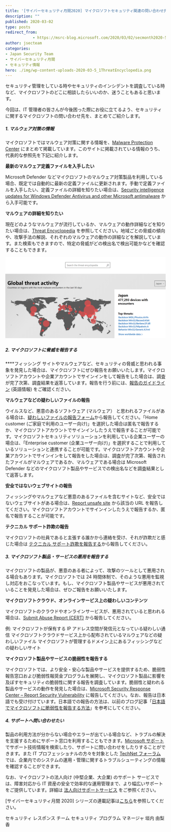 ```yaml
---
title: '[サイバーセキュリティ月間2020] マイクロソフトセキュリティ関連の問い合わせ先の紹介'
description: ""
published: 2020-03-02
type: posts
redirect_from:
            - https://msrc-blog.microsoft.com/2020/03/02/secmonth2020-5/
author: jsecteam
categories:
- Japan Security Team
- サイバーセキュリティ月間
- セキュリティ情報
hero: ./img/wp-content-uploads-2020-03-5_1ThreatEncyclopedia.png
---
```

セキュリティ管理をしている時やセキュリティのインシデントを調査している時など、マイクロソフトのどこに相談したらいいのか、迷うこともあると思います。

今回は、IT 管理者の皆さんが今後困った際にお役に立てるよう、セキュリティに関するマイクロソフトの問い合わせ先を、まとめてご紹介します。

##### **1. マルウェア対策の情報**

マイクロソフトではマルウェア対策に関する情報を、[Malware Protection Center](https://www.microsoft.com/en-us/wdsi) にまとめて掲載しています。このサイトに掲載されている情報のうち、代表的な参照先を下記に紹介します。

**最新のマルウェア定義ファイルを入手したい**

Microsoft Defender などマイクロソフトのマルウェア対策製品を利用している場合、既定では自動的に最新の定義ファイルに更新されます。手動で定義ファイルを入手したい、定義ファイルの詳細を知りたい場合は、[Security intelligence updates for Windows Defender Antivirus and other Microsoft antimalware](https://www.microsoft.com/en-us/wdsi/defenderupdates) から入手可能です。

**マルウェアの詳細を知りたい**

現在どのようなマルウェアが流行しているか、マルウェアの動作詳細などを知りたい場合は、[Threat Encyclopedia](https://www.microsoft.com/en-us/wdsi/threats) を参照してください。地域ごとの脅威の傾向や、攻撃手法の解説、それぞれのマルウェアの動作の詳細などを解説しています。また検索もできますので、特定の脅威がどの検出名で検出可能かなどを確認することもできます。

![](./img/wp-content-uploads-2020-03-5_1ThreatEncyclopedia.png)

#####

##### **2. マイクロソフトに脅威を報告する**

\*\*\*\*フィッシング サイトやマルウェアなど、セキュリティの脅威と思われる事象を発見した場合は、マイクロソフトにぜひ報告をお願いいたします。マイクロソフトアカウントや企業アカウントでサインインをして報告をした場合は、調査が完了次第、調査結果を返答しています。報告を行う前には、[報告のガイドライン](https://docs.microsoft.com/en-us/windows/security/threat-protection/intelligence/submission-guide) (英語情報) をご確認ください。

**マルウェアなどの疑わしいファイルの報告**

ウイルスなど、悪意のあるソフトウェア (マルウェア） と思われるファイルがある場合は、[疑わしいファイルの報告フォーム](https://www.microsoft.com/en-us/wdsi/filesubmission)から報告してください。「Home customer (ご家庭で利用のユーザー向け)」を選択した場合は匿名で報告するか、マイクロソフトアカウントでサインインしたうえで報告することが可能です。マイクロソフトセキュリティソリューションを利用している企業ユーザーの場合は、「Enterprise customer (企業ユーザー向け)」を選択することで利用しているソリューションと連携することが可能です。マイクロソフトアカウントや企業アカウントでサインインをして報告をした場合は、調査が完了次第、報告されたファイルがマルウェアであるか、マルウェアである場合は Microsoft Defender などのマイクロソフト製品やサービスでの検出名などを調査結果として返答します。

**安全ではないウェブサイトの報告**

フィッシングやマルウェアなど悪意のあるファイルを含むサイトなど、安全ではないウェブサイトがある場合は、[Report unsafe site](https://www.microsoft.com/en-us/wdsi/support/report-unsafe-site) から該当の URL を報告してください。マイクロソフトアカウントでサインインしたうえで報告するか、匿名で報告することが可能です。

**テクニカル サポート詐欺の報告**

マイクロソフトの社員であると主張する誰かから連絡を受け、それが詐欺だと感じた場合は [テクニカル サポート詐欺を報告する](https://www.microsoft.com/ja-jp/concern/scam?rtc=1)から報告してください。

##### **3. マイクロソフト製品・サービスの悪用を報告する**

マイクロソフトの製品が、悪意のある者によって、攻撃のツールとして悪用される場合もあります。マイクロソフトでは 24 時間体制で、そのような悪用を監視し対応をおこなっています。もし、マイクロソフト製品やサービスが悪用されていることを発見した場合は、ぜひご報告をお願いいたします。

**マイクロソフトクラウド、オンラインサービス上の疑わしいコンテンツ**

マイクロソフトのクラウドやオンラインサービスが、悪用されていると思われる場合は、[Submit Abuse Report (CERT)](https://portal.msrc.microsoft.com/en-us/engage/cars) から報告してください。

例: マイクロソフトが保有する IP アドレス空間が発信元となっている疑わしい通信 マイクロソフトクラウドサービス上から配布されているマルウェアなどの疑わしいファイル マイクロソフトが管理するドメイン上にあるフィッシングなどの疑わしいサイト

**マイクロソフト製品やサービスの脆弱性を報告する**

マイクロソフトでは、より安全・安心な製品やサービスを提供するため、脆弱性報告窓口および脆弱性報奨金プログラムを展開し、マイクロソフト製品に影響を及ぼすセキュリティの脆弱性に関する報告を調査しています。脆弱性と疑われる製品やサービスの動作を発見した場合は、[Microsoft Security Response Center – Report Security Vulnerability](https://msrc.microsoft.com/create-report) に報告してください。なお、報告は日本語でも受け付けています。日本語での報告の方法は、以前のブログ記事「[日本語でマイクロソフトに脆弱性を報告する方法](https://msrc-blog.microsoft.com/2019/10/30/vulnerabilityresponsecenter/)」を参考にしてください。

##### **4. サポートへ問い合わせたい**

製品の利用方法が分からない場合やエラーが出ている場合など、トラブルの解決を支援するためにサポート窓口を利用することもできます。[Microsoft サポート](https://support.microsoft.com/ja-jp)でサポート技術情報を検索したり、サポートに問い合わせをしたりすることができます。また IT プロフェッショナルの方々を対象とした [TechNet フォーラム](https://social.technet.microsoft.com/Forums/ja-jp/home) では、企業内でのシステムの運用・管理に関するトラブルシューティングの情報を確認することができます。

なお、マイクロソフトの法人向け (中堅企業、大企業) のサポート サービスでは、障害対応から IT 資産の安全で効率的な運用管理まで、より幅広いサポートをご提供しています。詳細は [法人向けサポートサービス](https://www.microsoft.com/ja-jp/services/support.aspx) をご参照ください。

\[サイバーセキュリティ月間 2020] シリーズの連載記事は[こちら](https://aka.ms/secmonth2020)を参照してください。

セキュリティ レスポンス チーム セキュリティ プログラム マネージャ 垣内 由梨香
